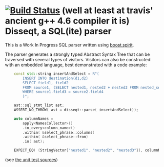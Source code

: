 [![Build Status](https://travis-ci.org/DannyHavenith/disseqt.svg)](https://travis-ci.org/DannyHavenith/disseqt) (well at least at travis' ancient g++ 4.6 compiler it is)
Disseqt, a SQL(ite) parser
=====

This is a Work In Progress SQL parser written using [boost.spirit](www.boost.org/doc/libs/release/libs/spirit/doc/html/index.html).


The parser generates a strongly typed Abstract Syntax Tree that can be traversed with several types of visitors. Visitors can also be constructed with an embedded language, best demonstrated with a code example:

```C++
    const std::string insertAndSelect = R"(
        INSERT INTO destination(d1,d2) 
        SELECT field1, field2 
        FROM source1, (SELECT nested1, nested2 + nested3 FROM nested_source WHERE nested3 = 1) 
        WHERE source1.field3 = source2.field4
        )";

    ast::sql_stmt_list ast;
    ASSERT_NO_THROW( ast = disseqt::parse( insertAndSelect));

    auto columnNames =
        apply<NamesCollector>()
        .in_every<column_name>()
        .within( &select_phrase::columns)
        .within( &select_phrase::from)
        .in( ast);

    EXPECT_EQ( (StringVector{"nested1", "nested2", "nested3"}), columnNames.GetNames());
```

(see [the unit test sources](test/queries.cpp))




 
